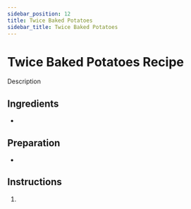 ```yaml
---
sidebar_position: 12
title: Twice Baked Potatoes
sidebar_title: Twice Baked Potatoes
---
```


# Twice Baked Potatoes Recipe
Description

## Ingredients
  -

## Preparation
  - 

## Instructions
  1. 